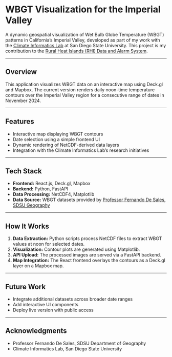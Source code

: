 # WBGT Visualization for the Imperial Valley

A dynamic geospatial visualization of Wet Bulb Globe Temperature (WBGT) patterns in California’s Imperial Valley, developed as part of my work with the [Climate Informatics Lab](https://scil.sdsu.edu/) at San Diego State University. This project is my contribution to the [Rural Heat Islands (RHI) Data and Alarm System](https://4dvdrhi.sdsu.edu/).

---

## Overview

This application visualizes WBGT data on an interactive map using Deck.gl and Mapbox. The current version renders daily noon-time temperature contours over the Imperial Valley region for a consecutive range of dates in November 2024.

---

## Features

- Interactive map displaying WBGT contours
- Date selection using a simple frontend UI
- Dynamic rendering of NetCDF-derived data layers
- Integration with the Climate Informatics Lab’s research initiatives

---

## Tech Stack

- **Frontend:** React.js, Deck.gl, Mapbox
- **Backend:** Python, FastAPI
- **Data Processing:** NetCDF4, Matplotlib
- **Data Source:** WBGT datasets provided by [Professor Fernando De Sales, SDSU Geography](https://geography.sdsu.edu/people/bios/desales)

---

## How It Works

1. **Data Extraction:** Python scripts process NetCDF files to extract WBGT values at noon for selected dates.
2. **Visualization:** Contour plots are generated using Matplotlib.
3. **API Upload:** The processed images are served via a FastAPI backend.
4. **Map Integration:** The React frontend overlays the contours as a Deck.gl layer on a Mapbox map.

---

## Future Work

- Integrate additional datasets across broader date ranges
- Add interactive UI components
- Deploy live version with public access
---

## Acknowledgments

- Professor Fernando De Sales, SDSU Department of Geography  
- Climate Informatics Lab, San Diego State University
